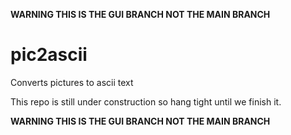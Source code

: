 __WARNING THIS IS THE GUI BRANCH NOT THE MAIN  BRANCH__

# pic2ascii
Converts pictures to ascii text

This repo is still under construction so hang tight until we finish it.

__WARNING THIS IS THE GUI BRANCH NOT THE MAIN  BRANCH__
